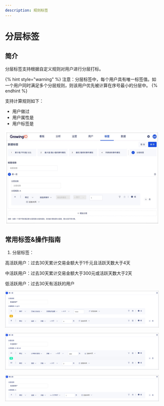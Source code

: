 ```yaml
---
description: 规则标签
---
```


# 分层标签

## 简介

分层标签支持根据自定义规则对用户进行分层打标。

{% hint style="warning" %}
注意：分层标签中，每个用户具有唯一标签值。如一个用户同时满足多个分层规则，则该用户优先被计算在序号最小的分层中。
{% endhint %}

支持计算规则如下：

* 用户做过
* 用户属性是
* 用户标签是

![](../../../../../../.gitbook/assets/image%20%28219%29.png)

## 常用标签&操作指南

1. 分层标签：

高活跃用户：过去30天累计交易金额大于1千元且活跃天数大于4天

中活跃用户：过去30天累计交易金额大于300元或活跃天数大于2天

低活跃用户：过去30天有活跃的用户

![&#x9AD8;&#x6D3B;&#x8DC3;&#x7528;&#x6237;](../../../../../../.gitbook/assets/image%20%28206%29.png)

![&#x4E2D;&#x6D3B;&#x8DC3;&#x7528;&#x6237;](../../../../../../.gitbook/assets/image%20%28216%29.png)

![&#x4F4E;&#x6D3B;&#x8DC3;&#x7528;&#x6237;](../../../../../../.gitbook/assets/image%20%28218%29.png)

